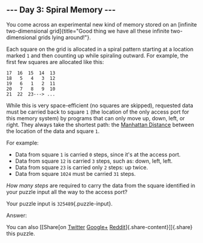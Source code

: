 --- Day 3: Spiral Memory ---
----------------------------

You come across an experimental new kind of memory stored on an
[infinite two-dimensional
grid]{title="Good thing we have all these infinite two-dimensional grids lying around!"}.

Each square on the grid is allocated in a spiral pattern starting at a
location marked `1` and then counting up while spiraling outward. For
example, the first few squares are allocated like this:

    17  16  15  14  13
    18   5   4   3  12
    19   6   1   2  11
    20   7   8   9  10
    21  22  23---> ...

While this is very space-efficient (no squares are skipped), requested
data must be carried back to square `1` (the location of the only access
port for this memory system) by programs that can only move up, down,
left, or right. They always take the shortest path: the [Manhattan
Distance](https://en.wikipedia.org/wiki/Taxicab_geometry) between the
location of the data and square `1`.

For example:

-   Data from square `1` is carried `0` steps, since it's at the access
    port.
-   Data from square `12` is carried `3` steps, such as: down, left,
    left.
-   Data from square `23` is carried only `2` steps: up twice.
-   Data from square `1024` must be carried `31` steps.

*How many steps* are required to carry the data from the square
identified in your puzzle input all the way to the access port?

Your puzzle input is `325489`{.puzzle-input}.

Answer:

You can also [\[Share[on
[Twitter](https://twitter.com/intent/tweet?text=%22Spiral+Memory%22+%2D+Day+3+%2D+Advent+of+Code+2017&url=http%3A%2F%2Fadventofcode%2Ecom%2F2017%2Fday%2F3&related=ericwastl&hashtags=AdventOfCode)
[Google+](https://plus.google.com/share?url=http%3A%2F%2Fadventofcode%2Ecom%2F2017%2Fday%2F3)
[Reddit](http://www.reddit.com/submit?url=http%3A%2F%2Fadventofcode%2Ecom%2F2017%2Fday%2F3&title=%22Spiral+Memory%22+%2D+Day+3+%2D+Advent+of+Code+2017)]{.share-content}\]]{.share}
this puzzle.
